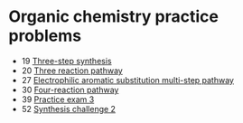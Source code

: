 # Organic chemistry practice problems

- 19 [Three-step synthesis](three-step-synthesis)
- 20 [Three reaction pathway](three-reaction-pathway)
- 27 [Electrophilic aromatic substitution multi-step pathway](electrophilic-aromatic-substitution)
- 30 [Four-reaction pathway](practice-problem-four-reaction-pathway)
- 39 [Practice exam 3](exam-3)
- 52 [Synthesis challenge 2](synthesis-challenge-2)